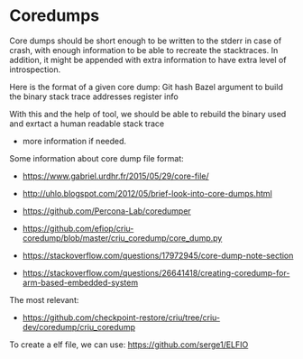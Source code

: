 # Coredumps

Core dumps should be short enough to be written to the stderr in case of crash, with enough information to be able
to recreate the stacktraces.
In addition, it might be appended with extra information to have extra level of introspection.

Here is the format of a given core dump:
Git hash
Bazel argument to build the binary
stack trace addresses
register info

With this and the help of tool, we should be able to rebuild the binary used and exrtact a human readable stack trace

- more information if needed.

Some information about core dump file format:

- https://www.gabriel.urdhr.fr/2015/05/29/core-file/
- http://uhlo.blogspot.com/2012/05/brief-look-into-core-dumps.html
- https://github.com/Percona-Lab/coredumper

- https://github.com/efiop/criu-coredump/blob/master/criu_coredump/core_dump.py
- https://stackoverflow.com/questions/17972945/core-dump-note-section
- https://stackoverflow.com/questions/26641418/creating-coredump-for-arm-based-embedded-system

The most relevant:

- https://github.com/checkpoint-restore/criu/tree/criu-dev/coredump/criu_coredump

To create a elf file, we can use: https://github.com/serge1/ELFIO
